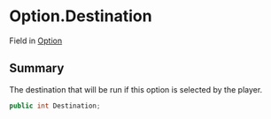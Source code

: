 # Option.Destination

Field in [Option](/docs/api/csharp/yarn.compiler.basicblock.optionselement.option.md)

## Summary


The destination that will be run if this option is selected
by the player.


```csharp
public int Destination;
```


